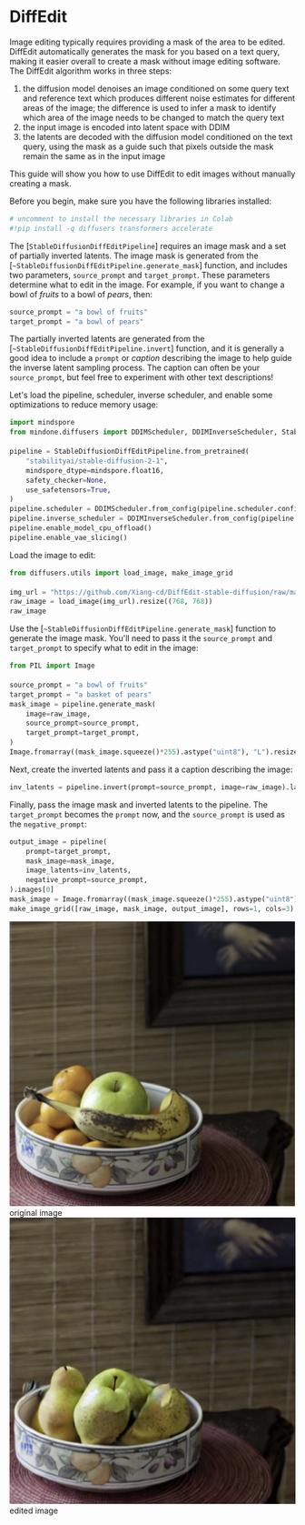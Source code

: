# DiffEdit

Image editing typically requires providing a mask of the area to be edited. DiffEdit automatically generates the mask for you based on a text query, making it easier overall to create a mask without image editing software. The DiffEdit algorithm works in three steps:

1. the diffusion model denoises an image conditioned on some query text and reference text which produces different noise estimates for different areas of the image; the difference is used to infer a mask to identify which area of the image needs to be changed to match the query text
2. the input image is encoded into latent space with DDIM
3. the latents are decoded with the diffusion model conditioned on the text query, using the mask as a guide such that pixels outside the mask remain the same as in the input image

This guide will show you how to use DiffEdit to edit images without manually creating a mask.

Before you begin, make sure you have the following libraries installed:

```py
# uncomment to install the necessary libraries in Colab
#!pip install -q diffusers transformers accelerate
```

The [`StableDiffusionDiffEditPipeline`] requires an image mask and a set of partially inverted latents. The image mask is generated from the [`~StableDiffusionDiffEditPipeline.generate_mask`] function, and includes two parameters, `source_prompt` and `target_prompt`. These parameters determine what to edit in the image. For example, if you want to change a bowl of *fruits* to a bowl of *pears*, then:

```py
source_prompt = "a bowl of fruits"
target_prompt = "a bowl of pears"
```

The partially inverted latents are generated from the [`~StableDiffusionDiffEditPipeline.invert`] function, and it is generally a good idea to include a `prompt` or *caption* describing the image to help guide the inverse latent sampling process. The caption can often be your `source_prompt`, but feel free to experiment with other text descriptions!

Let's load the pipeline, scheduler, inverse scheduler, and enable some optimizations to reduce memory usage:

```py
import mindspore
from mindone.diffusers import DDIMScheduler, DDIMInverseScheduler, StableDiffusionDiffEditPipeline

pipeline = StableDiffusionDiffEditPipeline.from_pretrained(
    "stabilityai/stable-diffusion-2-1",
    mindspore_dtype=mindspore.float16,
    safety_checker=None,
    use_safetensors=True,
)
pipeline.scheduler = DDIMScheduler.from_config(pipeline.scheduler.config)
pipeline.inverse_scheduler = DDIMInverseScheduler.from_config(pipeline.scheduler.config)
pipeline.enable_model_cpu_offload()
pipeline.enable_vae_slicing()
```

Load the image to edit:

```py
from diffusers.utils import load_image, make_image_grid

img_url = "https://github.com/Xiang-cd/DiffEdit-stable-diffusion/raw/main/assets/origin.png"
raw_image = load_image(img_url).resize((768, 768))
raw_image
```

Use the [`~StableDiffusionDiffEditPipeline.generate_mask`] function to generate the image mask. You'll need to pass it the `source_prompt` and `target_prompt` to specify what to edit in the image:

```py
from PIL import Image

source_prompt = "a bowl of fruits"
target_prompt = "a basket of pears"
mask_image = pipeline.generate_mask(
    image=raw_image,
    source_prompt=source_prompt,
    target_prompt=target_prompt,
)
Image.fromarray((mask_image.squeeze()*255).astype("uint8"), "L").resize((768, 768))
```

Next, create the inverted latents and pass it a caption describing the image:

```py
inv_latents = pipeline.invert(prompt=source_prompt, image=raw_image).latents
```

Finally, pass the image mask and inverted latents to the pipeline. The `target_prompt` becomes the `prompt` now, and the `source_prompt` is used as the `negative_prompt`:

```py
output_image = pipeline(
    prompt=target_prompt,
    mask_image=mask_image,
    image_latents=inv_latents,
    negative_prompt=source_prompt,
).images[0]
mask_image = Image.fromarray((mask_image.squeeze()*255).astype("uint8"), "L").resize((768, 768))
make_image_grid([raw_image, mask_image, output_image], rows=1, cols=3)
```

<div class="flex gap-4">
  <div>
    <img class="rounded-xl" src="https://github.com/Xiang-cd/DiffEdit-stable-diffusion/raw/main/assets/origin.png"/>
    <figcaption class="mt-2 text-center text-sm text-gray-500">original image</figcaption>
  </div>
  <div>
    <img class="rounded-xl" src="https://github.com/Xiang-cd/DiffEdit-stable-diffusion/blob/main/assets/target.png?raw=true"/>
    <figcaption class="mt-2 text-center text-sm text-gray-500">edited image</figcaption>
  </div>
</div>